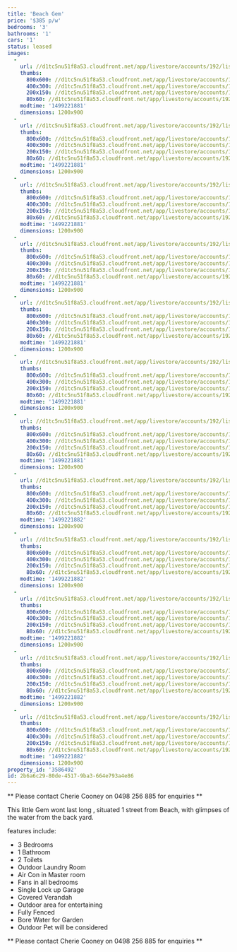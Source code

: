 ```yaml
---
title: 'Beach Gem'
price: '$385 p/w'
bedrooms: '3'
bathrooms: '1'
cars: '1'
status: leased
images:
  -
    url: //d1tc5nu51f8a53.cloudfront.net/app/livestore/accounts/192/listings/1208248/images/IMG_20170705_113513_2559515610_20170705122908.jpg
    thumbs:
      800x600: //d1tc5nu51f8a53.cloudfront.net/app/livestore/accounts/192/listings/1208248/images/IMG_20170705_113513_2559515610_20170705122908_800x600.jpg
      400x300: //d1tc5nu51f8a53.cloudfront.net/app/livestore/accounts/192/listings/1208248/images/IMG_20170705_113513_2559515610_20170705122908_400x300.jpg
      200x150: //d1tc5nu51f8a53.cloudfront.net/app/livestore/accounts/192/listings/1208248/images/IMG_20170705_113513_2559515610_20170705122908_200x150.jpg
      80x60: //d1tc5nu51f8a53.cloudfront.net/app/livestore/accounts/192/listings/1208248/images/IMG_20170705_113513_2559515610_20170705122908_80x60.jpg
    modtime: '1499221881'
    dimensions: 1200x900
  -
    url: //d1tc5nu51f8a53.cloudfront.net/app/livestore/accounts/192/listings/1208248/images/IMG_20170705_114358_8087855820_20170705123031.jpg
    thumbs:
      800x600: //d1tc5nu51f8a53.cloudfront.net/app/livestore/accounts/192/listings/1208248/images/IMG_20170705_114358_8087855820_20170705123031_800x600.jpg
      400x300: //d1tc5nu51f8a53.cloudfront.net/app/livestore/accounts/192/listings/1208248/images/IMG_20170705_114358_8087855820_20170705123031_400x300.jpg
      200x150: //d1tc5nu51f8a53.cloudfront.net/app/livestore/accounts/192/listings/1208248/images/IMG_20170705_114358_8087855820_20170705123031_200x150.jpg
      80x60: //d1tc5nu51f8a53.cloudfront.net/app/livestore/accounts/192/listings/1208248/images/IMG_20170705_114358_8087855820_20170705123031_80x60.jpg
    modtime: '1499221881'
    dimensions: 1200x900
  -
    url: //d1tc5nu51f8a53.cloudfront.net/app/livestore/accounts/192/listings/1208248/images/IMG_20170705_114731_8383179279_20170705122846.jpg
    thumbs:
      800x600: //d1tc5nu51f8a53.cloudfront.net/app/livestore/accounts/192/listings/1208248/images/IMG_20170705_114731_8383179279_20170705122846_800x600.jpg
      400x300: //d1tc5nu51f8a53.cloudfront.net/app/livestore/accounts/192/listings/1208248/images/IMG_20170705_114731_8383179279_20170705122846_400x300.jpg
      200x150: //d1tc5nu51f8a53.cloudfront.net/app/livestore/accounts/192/listings/1208248/images/IMG_20170705_114731_8383179279_20170705122846_200x150.jpg
      80x60: //d1tc5nu51f8a53.cloudfront.net/app/livestore/accounts/192/listings/1208248/images/IMG_20170705_114731_8383179279_20170705122846_80x60.jpg
    modtime: '1499221881'
    dimensions: 1200x900
  -
    url: //d1tc5nu51f8a53.cloudfront.net/app/livestore/accounts/192/listings/1208248/images/IMG_20170705_114907_7607670194_20170705122927.jpg
    thumbs:
      800x600: //d1tc5nu51f8a53.cloudfront.net/app/livestore/accounts/192/listings/1208248/images/IMG_20170705_114907_7607670194_20170705122927_800x600.jpg
      400x300: //d1tc5nu51f8a53.cloudfront.net/app/livestore/accounts/192/listings/1208248/images/IMG_20170705_114907_7607670194_20170705122927_400x300.jpg
      200x150: //d1tc5nu51f8a53.cloudfront.net/app/livestore/accounts/192/listings/1208248/images/IMG_20170705_114907_7607670194_20170705122927_200x150.jpg
      80x60: //d1tc5nu51f8a53.cloudfront.net/app/livestore/accounts/192/listings/1208248/images/IMG_20170705_114907_7607670194_20170705122927_80x60.jpg
    modtime: '1499221881'
    dimensions: 1200x900
  -
    url: //d1tc5nu51f8a53.cloudfront.net/app/livestore/accounts/192/listings/1208248/images/IMG_20170705_113833_2083332138_20170705122924.jpg
    thumbs:
      800x600: //d1tc5nu51f8a53.cloudfront.net/app/livestore/accounts/192/listings/1208248/images/IMG_20170705_113833_2083332138_20170705122924_800x600.jpg
      400x300: //d1tc5nu51f8a53.cloudfront.net/app/livestore/accounts/192/listings/1208248/images/IMG_20170705_113833_2083332138_20170705122924_400x300.jpg
      200x150: //d1tc5nu51f8a53.cloudfront.net/app/livestore/accounts/192/listings/1208248/images/IMG_20170705_113833_2083332138_20170705122924_200x150.jpg
      80x60: //d1tc5nu51f8a53.cloudfront.net/app/livestore/accounts/192/listings/1208248/images/IMG_20170705_113833_2083332138_20170705122924_80x60.jpg
    modtime: '1499221881'
    dimensions: 1200x900
  -
    url: //d1tc5nu51f8a53.cloudfront.net/app/livestore/accounts/192/listings/1208248/images/IMG_20170705_113803_4258964639_20170705122944.jpg
    thumbs:
      800x600: //d1tc5nu51f8a53.cloudfront.net/app/livestore/accounts/192/listings/1208248/images/IMG_20170705_113803_4258964639_20170705122944_800x600.jpg
      400x300: //d1tc5nu51f8a53.cloudfront.net/app/livestore/accounts/192/listings/1208248/images/IMG_20170705_113803_4258964639_20170705122944_400x300.jpg
      200x150: //d1tc5nu51f8a53.cloudfront.net/app/livestore/accounts/192/listings/1208248/images/IMG_20170705_113803_4258964639_20170705122944_200x150.jpg
      80x60: //d1tc5nu51f8a53.cloudfront.net/app/livestore/accounts/192/listings/1208248/images/IMG_20170705_113803_4258964639_20170705122944_80x60.jpg
    modtime: '1499221881'
    dimensions: 1200x900
  -
    url: //d1tc5nu51f8a53.cloudfront.net/app/livestore/accounts/192/listings/1208248/images/IMG_20170705_114012_4442957286_20170705122845.jpg
    thumbs:
      800x600: //d1tc5nu51f8a53.cloudfront.net/app/livestore/accounts/192/listings/1208248/images/IMG_20170705_114012_4442957286_20170705122845_800x600.jpg
      400x300: //d1tc5nu51f8a53.cloudfront.net/app/livestore/accounts/192/listings/1208248/images/IMG_20170705_114012_4442957286_20170705122845_400x300.jpg
      200x150: //d1tc5nu51f8a53.cloudfront.net/app/livestore/accounts/192/listings/1208248/images/IMG_20170705_114012_4442957286_20170705122845_200x150.jpg
      80x60: //d1tc5nu51f8a53.cloudfront.net/app/livestore/accounts/192/listings/1208248/images/IMG_20170705_114012_4442957286_20170705122845_80x60.jpg
    modtime: '1499221881'
    dimensions: 1200x900
  -
    url: //d1tc5nu51f8a53.cloudfront.net/app/livestore/accounts/192/listings/1208248/images/IMG_20170705_113607_2982734972_20170705123001.jpg
    thumbs:
      800x600: //d1tc5nu51f8a53.cloudfront.net/app/livestore/accounts/192/listings/1208248/images/IMG_20170705_113607_2982734972_20170705123001_800x600.jpg
      400x300: //d1tc5nu51f8a53.cloudfront.net/app/livestore/accounts/192/listings/1208248/images/IMG_20170705_113607_2982734972_20170705123001_400x300.jpg
      200x150: //d1tc5nu51f8a53.cloudfront.net/app/livestore/accounts/192/listings/1208248/images/IMG_20170705_113607_2982734972_20170705123001_200x150.jpg
      80x60: //d1tc5nu51f8a53.cloudfront.net/app/livestore/accounts/192/listings/1208248/images/IMG_20170705_113607_2982734972_20170705123001_80x60.jpg
    modtime: '1499221882'
    dimensions: 1200x900
  -
    url: //d1tc5nu51f8a53.cloudfront.net/app/livestore/accounts/192/listings/1208248/images/IMG_20170705_113325_4896922433_20170705122904.jpg
    thumbs:
      800x600: //d1tc5nu51f8a53.cloudfront.net/app/livestore/accounts/192/listings/1208248/images/IMG_20170705_113325_4896922433_20170705122904_800x600.jpg
      400x300: //d1tc5nu51f8a53.cloudfront.net/app/livestore/accounts/192/listings/1208248/images/IMG_20170705_113325_4896922433_20170705122904_400x300.jpg
      200x150: //d1tc5nu51f8a53.cloudfront.net/app/livestore/accounts/192/listings/1208248/images/IMG_20170705_113325_4896922433_20170705122904_200x150.jpg
      80x60: //d1tc5nu51f8a53.cloudfront.net/app/livestore/accounts/192/listings/1208248/images/IMG_20170705_113325_4896922433_20170705122904_80x60.jpg
    modtime: '1499221882'
    dimensions: 1200x900
  -
    url: //d1tc5nu51f8a53.cloudfront.net/app/livestore/accounts/192/listings/1208248/images/IMG_20170705_113441_5498372233_20170705122951.jpg
    thumbs:
      800x600: //d1tc5nu51f8a53.cloudfront.net/app/livestore/accounts/192/listings/1208248/images/IMG_20170705_113441_5498372233_20170705122951_800x600.jpg
      400x300: //d1tc5nu51f8a53.cloudfront.net/app/livestore/accounts/192/listings/1208248/images/IMG_20170705_113441_5498372233_20170705122951_400x300.jpg
      200x150: //d1tc5nu51f8a53.cloudfront.net/app/livestore/accounts/192/listings/1208248/images/IMG_20170705_113441_5498372233_20170705122951_200x150.jpg
      80x60: //d1tc5nu51f8a53.cloudfront.net/app/livestore/accounts/192/listings/1208248/images/IMG_20170705_113441_5498372233_20170705122951_80x60.jpg
    modtime: '1499221882'
    dimensions: 1200x900
  -
    url: //d1tc5nu51f8a53.cloudfront.net/app/livestore/accounts/192/listings/1208248/images/IMG_20170705_114159_4330019900_20170705123006.jpg
    thumbs:
      800x600: //d1tc5nu51f8a53.cloudfront.net/app/livestore/accounts/192/listings/1208248/images/IMG_20170705_114159_4330019900_20170705123006_800x600.jpg
      400x300: //d1tc5nu51f8a53.cloudfront.net/app/livestore/accounts/192/listings/1208248/images/IMG_20170705_114159_4330019900_20170705123006_400x300.jpg
      200x150: //d1tc5nu51f8a53.cloudfront.net/app/livestore/accounts/192/listings/1208248/images/IMG_20170705_114159_4330019900_20170705123006_200x150.jpg
      80x60: //d1tc5nu51f8a53.cloudfront.net/app/livestore/accounts/192/listings/1208248/images/IMG_20170705_114159_4330019900_20170705123006_80x60.jpg
    modtime: '1499221882'
    dimensions: 1200x900
  -
    url: //d1tc5nu51f8a53.cloudfront.net/app/livestore/accounts/192/listings/1208248/images/IMG_20170705_113545_6999485376_20170705123031.jpg
    thumbs:
      800x600: //d1tc5nu51f8a53.cloudfront.net/app/livestore/accounts/192/listings/1208248/images/IMG_20170705_113545_6999485376_20170705123031_800x600.jpg
      400x300: //d1tc5nu51f8a53.cloudfront.net/app/livestore/accounts/192/listings/1208248/images/IMG_20170705_113545_6999485376_20170705123031_400x300.jpg
      200x150: //d1tc5nu51f8a53.cloudfront.net/app/livestore/accounts/192/listings/1208248/images/IMG_20170705_113545_6999485376_20170705123031_200x150.jpg
      80x60: //d1tc5nu51f8a53.cloudfront.net/app/livestore/accounts/192/listings/1208248/images/IMG_20170705_113545_6999485376_20170705123031_80x60.jpg
    modtime: '1499221882'
    dimensions: 1200x900
property_id: '3586492'
id: 2b6a6c29-80de-4517-9ba3-664e793a4e86
---
```

** Please contact Cherie Cooney on 0498 256 885 for enquiries **

This little Gem wont last long , situated 1 street from Beach, with glimpses of the water from the back yard. 

features include: 
* 3 Bedrooms 
* 1 Bathroom 
* 2 Toilets 
* Outdoor Laundry Room 
* Air Con in Master room 
* Fans in all bedrooms 
* Single Lock up Garage 
* Covered Verandah 
* Outdoor area for entertaining 
* Fully Fenced 
* Bore Water for Garden 
* Outdoor Pet will be considered

** Please contact Cherie Cooney on 0498 256 885 for enquiries **